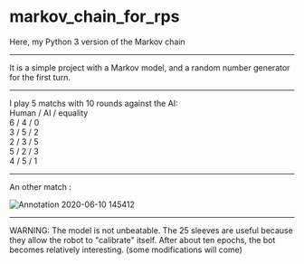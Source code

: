 # markov_chain_for_rps
Here, my Python 3 version of the Markov chain

********************
It is a simple project with a Markov model, and a random number generator for the first turn.
********************
I play 5 matchs with 10 rounds against the AI:  
Human / AI / equality  
6     / 4  / 0  
3     / 5  / 2  
2     / 3  / 5  
5     / 2  / 3  
4     / 5  / 1  

*******************
An other match :  

![Annotation 2020-06-10 145412](https://user-images.githubusercontent.com/60047183/84270472-025fd600-ab2b-11ea-9bc9-b653bd491f74.png)

*******************  
WARNING: The model is not unbeatable. The 25 sleeves are useful because they allow the robot to "calibrate" itself. After about ten epochs, the bot becomes relatively interesting. (some modifications will come)
